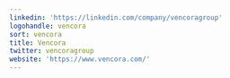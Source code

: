 ```yaml
---
linkedin: 'https://linkedin.com/company/vencoragroup'
logohandle: vencora
sort: vencora
title: Vencora
twitter: vencoragroup
website: 'https://www.vencora.com/'
---
```

